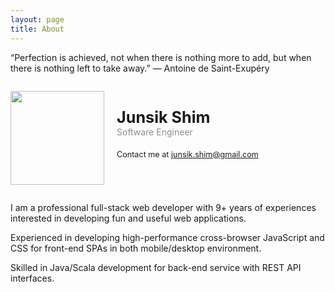```yaml
---
layout: page
title: About
---
```


<p class="message">
  “Perfection is achieved, not when there is nothing more to add, but when there is nothing left to take away.” ― Antoine de Saint-Exupéry
</p>

<p style="float: left"><img src="https://avatars1.githubusercontent.com/u/5582609?v=3&s=460" width="150" /></p>
<p style="float: left; margin-left: 20px;">
    <span style="display: block; font-weight: bold; font-size: 1.8em; margin-top: 27px">Junsik Shim</span>
    <span style="display: block; color: #8e8e8e">Software Engineer</span>
    <span style="font-size: 0.9em; display: block; margin-top: 20px">Contact me at <a href="mailto:junsik.shim@gmail.com">junsik.shim@gmail.com</a></span>
</p>

<div style="clear: both"></div>

I am a professional full-stack web developer with 9+ years of experiences interested in developing fun and useful web applications.

Experienced in developing high-performance cross-browser JavaScript and CSS for front-end SPAs in both mobile/desktop environment.

Skilled in Java/Scala development for back-end service with REST API interfaces.
